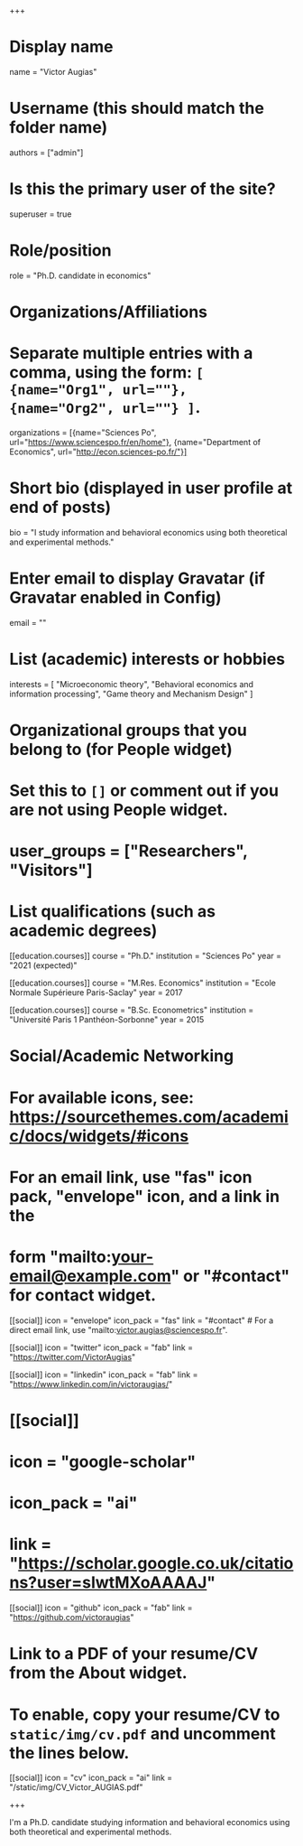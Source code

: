 +++
# Display name
name = "Victor Augias"

# Username (this should match the folder name)
authors = ["admin"]

# Is this the primary user of the site?
superuser = true

# Role/position
role = "Ph.D. candidate in economics"

# Organizations/Affiliations
#   Separate multiple entries with a comma, using the form: `[ {name="Org1", url=""}, {name="Org2", url=""} ]`.
organizations = [{name="Sciences Po", url="https://www.sciencespo.fr/en/home"}, {name="Department of Economics", url="http://econ.sciences-po.fr/"}]

# Short bio (displayed in user profile at end of posts)
bio = "I study information and behavioral economics using both theoretical and experimental methods."

# Enter email to display Gravatar (if Gravatar enabled in Config)
email = ""

# List (academic) interests or hobbies
interests = [
  "Microeconomic theory",
  "Behavioral economics and information processing",
  "Game theory and Mechanism Design"
]

# Organizational groups that you belong to (for People widget)
#   Set this to `[]` or comment out if you are not using People widget.
# user_groups = ["Researchers", "Visitors"]

# List qualifications (such as academic degrees)
[[education.courses]]
  course = "Ph.D."
  institution = "Sciences Po"
  year = "2021 (expected)"

[[education.courses]]
  course = "M.Res. Economics"
  institution = "Ecole Normale Supérieure Paris-Saclay"
  year = 2017

[[education.courses]]
  course = "B.Sc. Econometrics"
  institution = "Université Paris 1 Panthéon-Sorbonne"
  year = 2015

# Social/Academic Networking
# For available icons, see: https://sourcethemes.com/academic/docs/widgets/#icons
#   For an email link, use "fas" icon pack, "envelope" icon, and a link in the
#   form "mailto:your-email@example.com" or "#contact" for contact widget.

[[social]]
  icon = "envelope"
  icon_pack = "fas"
  link = "#contact"  # For a direct email link, use "mailto:victor.augias@sciencespo.fr".

[[social]]
  icon = "twitter"
  icon_pack = "fab"
  link = "https://twitter.com/VictorAugias"

[[social]]
  icon = "linkedin"
  icon_pack = "fab"
  link = "https://www.linkedin.com/in/victoraugias/"

# [[social]]
#  icon = "google-scholar"
#  icon_pack = "ai"
#  link = "https://scholar.google.co.uk/citations?user=sIwtMXoAAAAJ"

[[social]]
  icon = "github"
  icon_pack = "fab"
  link = "https://github.com/victoraugias"

# Link to a PDF of your resume/CV from the About widget.
# To enable, copy your resume/CV to `static/img/cv.pdf` and uncomment the lines below.
 [[social]]
   icon = "cv"
   icon_pack = "ai"
   link = "/static/img/CV_Victor_AUGIAS.pdf"

+++

I'm a Ph.D. candidate studying information and behavioral economics using both theoretical and experimental methods.
